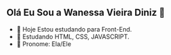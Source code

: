 ## Olá Eu Sou a Wanessa Vieira Diniz 👋

- 🔭 Hoje Estou estudando para Front-End.
- 🌱 Estudando HTML, CSS, JAVASCRIPT.
- 🧿 Pronome: Ela/Ele
  


